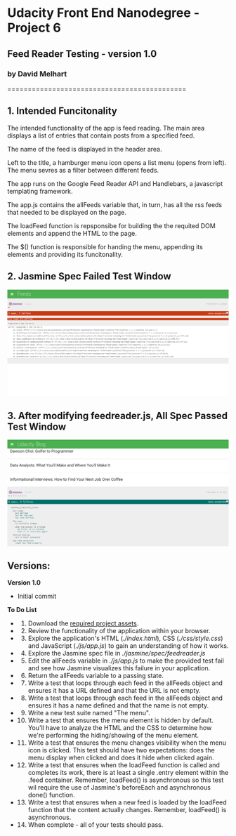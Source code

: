 # Udacity Front End Nanodegree - Project 6
## Feed Reader Testing -  version 1.0
### by David Melhart
============================================

## 1. Intended Funcitonality

The intended functionality of the app is feed reading. The main area displays a list of entries that contain posts from a specified feed.

The name of the feed is displayed in the header area.

Left to the title, a hamburger menu icon opens a list menu (opens from left). The menu sevres as a filter between different feeds.

The app runs on the Google Feed Reader API and Handlebars, a javascript templating framework.

The app.js contains the allFeeds variable that, in turn, has all the rss feeds that needed to be displayed on the page.

The loadFeed function is repsponsibe for building the the requited DOM elements and append the HTML to the page.

The $() function is responsible for handing the menu, appending its elements and providing its funcitonality.

## 2. Jasmine Spec Failed Test Window

![ScreenShot](Jasmine-allFeeds-Failure.png)

## 3. After modifying feedreader.js, All Spec Passed Test Window

![ScreenShot](Jasmine-All-Test-Pass.png)

## Versions: ##

**Version 1.0**
- Initial commit

**To Do List**
- 1. Download the [required project assets](http://github.com/udacity/frontend-nanodegree-feedreader).
- 2. Review the functionality of the application within your browser.
- 3. Explore the application's HTML (*./index.html*), CSS (*./css/style.css*) and JavaScript (*./js/app.js*) to gain an understanding of how it works.
- 4. Explore the Jasmine spec file in *./jasmine/spec/feedreader.js*
- 5. Edit the allFeeds variable in *./js/app.js* to make the provided test fail and see how Jasmine visualizes this failure in your application.
- 6. Return the allFeeds variable to a passing state.
- 7. Write a test that loops through each feed in the allFeeds object and ensures it has a URL defined and that the URL is not empty.
- 8. Write a test that loops through each feed in the allFeeds object and ensures it has a name defined and that the name is not empty.
- 9. Write a new test suite named "The menu".
- 10. Write a test that ensures the menu element is hidden by default. You'll have to analyze the HTML and the CSS to determine how we're performing the hiding/showing of the menu element.
- 11. Write a test that ensures the menu changes visibility when the menu icon is clicked. This test should have two expectations: does the menu display when clicked and does it hide when clicked again.
- 12. Write a test that ensures when the loadFeed function is called and completes its work, there is at least a single .entry element within the .feed container. Remember, loadFeed() is asynchronous so this test wil require the use of Jasmine's beforeEach and asynchronous done() function.
- 13. Write a test that ensures when a new feed is loaded by the loadFeed function that the content actually changes. Remember, loadFeed() is asynchronous.
- 14. When complete - all of your tests should pass.
